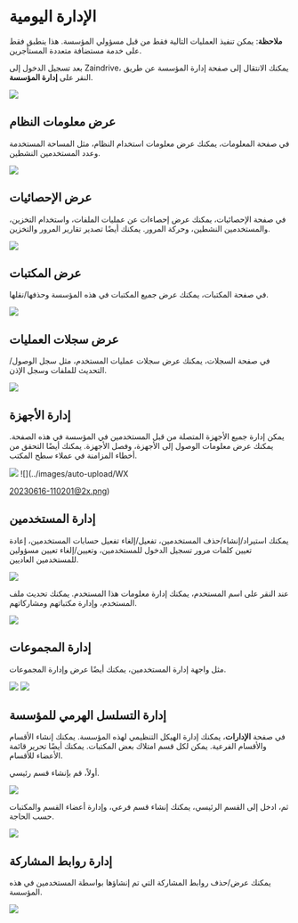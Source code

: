 # الإدارة اليومية

**ملاحظة**: يمكن تنفيذ العمليات التالية فقط من قبل مسؤولي المؤسسة. هذا ينطبق فقط على خدمة مستضافة متعددة المستأجرين.

بعد تسجيل الدخول إلى Zaindrive، يمكنك الانتقال إلى صفحة إدارة المؤسسة عن طريق النقر على **إدارة المؤسسة**.

![](../images/auto-upload/WX20230615-180101@2x.png)

## عرض معلومات النظام

في صفحة المعلومات، يمكنك عرض معلومات استخدام النظام، مثل المساحة المستخدمة وعدد المستخدمين النشطين.

![](../images/auto-upload/WX20230616-102525@2x.png)

## عرض الإحصائيات

في صفحة الإحصائيات، يمكنك عرض إحصاءات عن عمليات الملفات، واستخدام التخزين، والمستخدمين النشطين، وحركة المرور. يمكنك أيضًا تصدير تقارير المرور والتخزين.

![](../images/auto-upload/WX20230616-102743@2x.png)

## عرض المكتبات

في صفحة المكتبات، يمكنك عرض جميع المكتبات في هذه المؤسسة وحذفها/نقلها.

![](../images/auto-upload/WX20230616-105147@2x.png)

## عرض سجلات العمليات

في صفحة السجلات، يمكنك عرض سجلات عمليات المستخدم، مثل سجل الوصول/التحديث للملفات وسجل الإذن.

![](../images/auto-upload/WX20230616-115301@2x.png)

## إدارة الأجهزة

يمكن إدارة جميع الأجهزة المتصلة من قبل المستخدمين في المؤسسة في هذه الصفحة. يمكنك عرض معلومات الوصول إلى الأجهزة، وفصل الأجهزة. يمكنك أيضًا التحقق من أخطاء المزامنة في عملاء سطح المكتب.

![](../images/auto-upload/WX20230616-102935@2x.png)
![](../images/auto-upload/WX

20230616-110201@2x.png)

## إدارة المستخدمين

يمكنك استيراد/إنشاء/حذف المستخدمين، تفعيل/إلغاء تفعيل حسابات المستخدمين، إعادة تعيين كلمات مرور تسجيل الدخول للمستخدمين، وتعيين/إلغاء تعيين مسؤولين للمستخدمين العاديين.

![](../images/auto-upload/WX20230616-110340@2x.png)

عند النقر على اسم المستخدم، يمكنك إدارة معلومات هذا المستخدم. يمكنك تحديث ملف المستخدم، وإدارة مكتباتهم ومشاركاتهم.

![](../images/auto-upload/WX20230616-111042@2x.png)

## إدارة المجموعات

مثل واجهة إدارة المستخدمين، يمكنك أيضًا عرض وإدارة المجموعات.

![](../images/auto-upload/WX20230616-111308@2x.png)
![](../images/auto-upload/WX20230616-111327@2x.png)

## إدارة التسلسل الهرمي للمؤسسة

في صفحة **الإدارات**، يمكنك إدارة الهيكل التنظيمي لهذه المؤسسة. يمكنك إنشاء الأقسام والأقسام الفرعية. يمكن لكل قسم امتلاك بعض المكتبات. يمكنك أيضًا تحرير قائمة الأعضاء للأقسام.

أولاً، قم بإنشاء قسم رئيسي.

![](../images/auto-upload/WX20230616-141739@2x.png)

ثم، ادخل إلى القسم الرئيسي، يمكنك إنشاء قسم فرعي، وإدارة أعضاء القسم والمكتبات حسب الحاجة.

![](../images/auto-upload/WX20230616-142040@2x.png)

## إدارة روابط المشاركة

يمكنك عرض/حذف روابط المشاركة التي تم إنشاؤها بواسطة المستخدمين في هذه المؤسسة.

![](../images/auto-upload/WX20230616-111814@2x.png)
